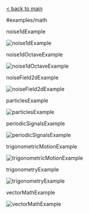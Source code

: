 [< back to main](../README.md)

#examples/math

noise1dExample

![noise1dExample](noise1dExample.png)

noise1dOctaveExample

![noise1dOctaveExample](noise1dOctaveExample.png)

noiseField2dExample

![noiseField2dExample](noiseField2dExample.png)

particlesExample

![particlesExample](particlesExample.png)

periodicSignalsExample

![periodicSignalsExample](periodicSignalsExample.png)

trigonometricMotionExample

![trigonometricMotionExample](trigonometricMotionExample.png)

trigonometryExample

![trigonometryExample](trigonometryExample.png)

vectorMathExample

![vectorMathExample](vectorMathExample.png)

